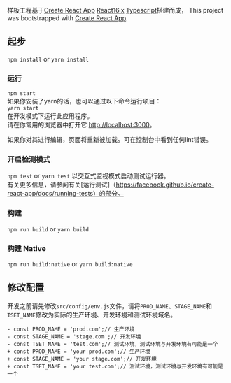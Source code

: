 样板工程基于[Create React App](https://github.com/facebook/create-react-app) [React16.x](https://github.com/facebook/react) [Typescript](https://github.com/microsoft/TypeScript)搭建而成，
This project was bootstrapped with [Create React App](https://github.com/facebook/create-react-app).

## 起步
`npm install` or `yarn install`

### 运行
`npm start`<br>
如果你安装了yarn的话，也可以通过以下命令运行项目：<br>
`yarn start` <br>
在开发模式下运行此应用程序。<br>
请在你常用的浏览器中打开它 [http://localhost:3000](http://localhost:3000)。

如果你对其进行编辑，页面将重新被加载。可在控制台中看到任何lint错误。

### 开启检测模式
`npm test` or `yarn test`
以交互式监视模式启动测试运行器。<br>
有关更多信息，请参阅有关[运行测试]（https://facebook.github.io/create-react-app/docs/running-tests）的部分。

### 构建
`npm run build` or `yarn build`

### 构建 Native
`npm run build:native` or `yarn build:native`


## 修改配置
开发之前请先修改`src/config/env.js`文件，请将`PROD_NAME`、`STAGE_NAME`和`TSET_NAME`修改为实际的生产环境、开发环境和测试环境域名。

```
- const PROD_NAME = 'prod.com';// 生产环境
- const STAGE_NAME = 'stage.com';// 开发环境
- const TSET_NAME = 'test.com';// 测试环境，测试环境与开发环境有可能是一个
+ const PROD_NAME = 'your prod.com';// 生产环境
+ const STAGE_NAME = 'your stage.com';// 开发环境
+ const TSET_NAME = 'your test.com';// 测试环境，测试环境与开发环境有可能是一个
```
